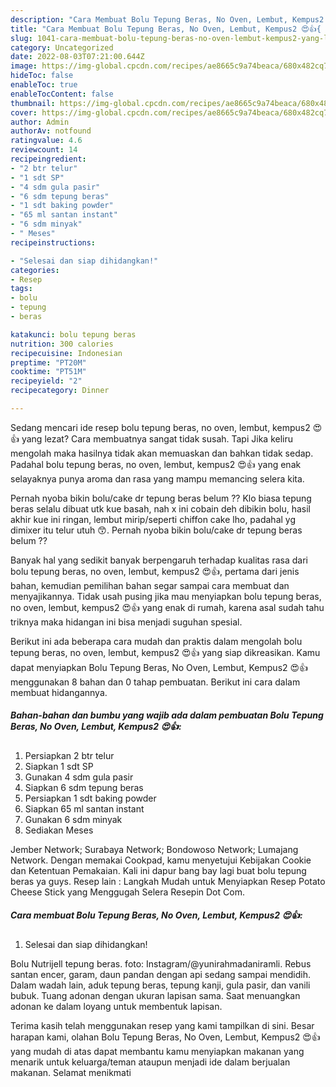 ```yaml
---
description: "Cara Membuat Bolu Tepung Beras, No Oven, Lembut, Kempus2 😍👍{ yang Lezat,  Menu Buat lebaran"
title: "Cara Membuat Bolu Tepung Beras, No Oven, Lembut, Kempus2 😍👍{ yang Lezat,  Menu Buat lebaran"
slug: 1041-cara-membuat-bolu-tepung-beras-no-oven-lembut-kempus2-yang-lezat-menu-buat-lebaran
category: Uncategorized
date: 2022-08-03T07:21:00.644Z
image: https://img-global.cpcdn.com/recipes/ae8665c9a74beaca/680x482cq70/bolu-tepung-beras-no-oven-lembut-kempus2-foto-resep-utama.jpg
hideToc: false
enableToc: true
enableTocContent: false
thumbnail: https://img-global.cpcdn.com/recipes/ae8665c9a74beaca/680x482cq70/bolu-tepung-beras-no-oven-lembut-kempus2-foto-resep-utama.jpg
cover: https://img-global.cpcdn.com/recipes/ae8665c9a74beaca/680x482cq70/bolu-tepung-beras-no-oven-lembut-kempus2-foto-resep-utama.jpg
author: Admin
authorAv: notfound
ratingvalue: 4.6
reviewcount: 14
recipeingredient:
- "2 btr telur"
- "1 sdt SP"
- "4 sdm gula pasir"
- "6 sdm tepung beras"
- "1 sdt baking powder"
- "65 ml santan instant"
- "6 sdm minyak"
- " Meses"
recipeinstructions:

- "Selesai dan siap dihidangkan!"
categories:
- Resep
tags:
- bolu
- tepung
- beras

katakunci: bolu tepung beras 
nutrition: 300 calories
recipecuisine: Indonesian
preptime: "PT20M"
cooktime: "PT51M"
recipeyield: "2"
recipecategory: Dinner

---
```



Sedang mencari ide resep bolu tepung beras, no oven, lembut, kempus2 😍👍 yang lezat? Cara membuatnya sangat tidak susah. Tapi Jika keliru mengolah maka hasilnya tidak akan memuaskan dan bahkan tidak sedap. Padahal bolu tepung beras, no oven, lembut, kempus2 😍👍 yang enak selayaknya punya aroma dan rasa yang mampu memancing selera kita.


Pernah nyoba bikin bolu/cake dr tepung beras belum ?? Klo biasa tepung beras selalu dibuat utk kue basah, nah x ini cobain deh dibikin bolu, hasil akhir kue ini ringan, lembut mirip/seperti chiffon cake lho, padahal yg dimixer itu telur utuh 😙. Pernah nyoba bikin bolu/cake dr tepung beras belum ??

Banyak hal yang sedikit banyak berpengaruh terhadap kualitas rasa dari bolu tepung beras, no oven, lembut, kempus2 😍👍, pertama dari jenis bahan, kemudian pemilihan bahan segar sampai cara membuat dan menyajikannya. Tidak usah pusing jika mau menyiapkan bolu tepung beras, no oven, lembut, kempus2 😍👍 yang enak di rumah, karena asal sudah tahu triknya maka hidangan ini bisa menjadi suguhan spesial.


Berikut ini ada beberapa cara mudah dan praktis dalam mengolah bolu tepung beras, no oven, lembut, kempus2 😍👍 yang siap dikreasikan. Kamu dapat menyiapkan Bolu Tepung Beras, No Oven, Lembut, Kempus2 😍👍 menggunakan 8 bahan dan 0 tahap pembuatan. Berikut ini cara dalam membuat hidangannya.

<!--inarticleads1-->

##### Bahan-bahan dan bumbu yang wajib ada dalam pembuatan Bolu Tepung Beras, No Oven, Lembut, Kempus2 😍👍:

1. Persiapkan 2 btr telur
1. Siapkan 1 sdt SP
1. Gunakan 4 sdm gula pasir
1. Siapkan 6 sdm tepung beras
1. Persiapkan 1 sdt baking powder
1. Siapkan 65 ml santan instant
1. Gunakan 6 sdm minyak
1. Sediakan  Meses


Jember Network; Surabaya Network; Bondowoso Network; Lumajang Network. Dengan memakai Cookpad, kamu menyetujui Kebijakan Cookie dan Ketentuan Pemakaian. Kali ini dapur bang bay lagi buat bolu tepung beras ya guys. Resep lain : Langkah Mudah untuk Menyiapkan Resep Potato Cheese Stick yang Menggugah Selera Resepin Dot Com. 

<!--inarticleads2-->

##### Cara membuat Bolu Tepung Beras, No Oven, Lembut, Kempus2 😍👍:


1. Selesai dan siap dihidangkan!

Bolu Nutrijell tepung beras. foto: Instagram/@yunirahmadaniramli. Rebus santan encer, garam, daun pandan dengan api sedang sampai mendidih. Dalam wadah lain, aduk tepung beras, tepung kanji, gula pasir, dan vanili bubuk. Tuang adonan dengan ukuran lapisan sama. Saat menuangkan adonan ke dalam loyang untuk membentuk lapisan. 

Terima kasih telah menggunakan resep yang kami tampilkan di sini. Besar harapan kami, olahan Bolu Tepung Beras, No Oven, Lembut, Kempus2 😍👍 yang mudah di atas dapat membantu kamu menyiapkan makanan yang menarik untuk keluarga/teman ataupun menjadi ide dalam berjualan makanan. Selamat menikmati
